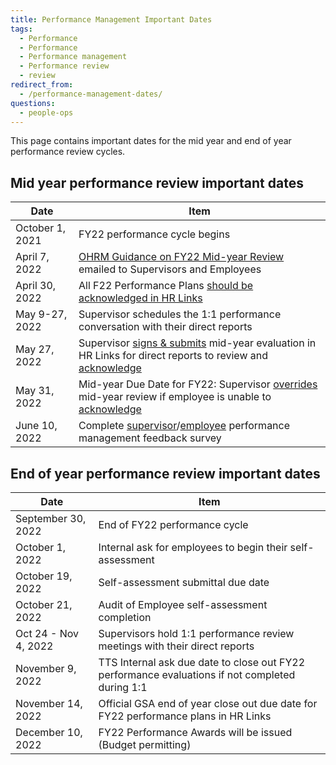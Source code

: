 ```yaml
---
title: Performance Management Important Dates
tags:
  - Performance
  - Performance
  - Performance management
  - Performance review
  - review
redirect_from:
  - /performance-management-dates/
questions:
  - people-ops
---
```

This page contains important dates for the mid year and end of year performance review cycles.

## Mid year performance review important dates

| Date            | Item                                                                                                                                                                                                                                                                                                       |
| --------------- | ---------------------------------------------------------------------------------------------------------------------------------------------------------------------------------------------------------------------------------------------------------------------------------------------------------- |
| October 1, 2021 | FY22 performance cycle begins                                                                                                                                                                                                                                                                              |
| April 7, 2022   | [OHRM Guidance on FY22 Mid-year Review](https://drive.google.com/file/d/1Kc1uuJEasZHkxbhuS-QOkyS8qAfDocEt/view?usp=sharing) emailed to Supervisors and Employees                                                                                                                                           |
| April 30, 2022  | All F22 Performance Plans [should be acknowledged in HR Links]({{site.baseurl}}/performance-management/mid-year/hrlinks-steps/#acknowledging-a-performance-plan)                                                                                                                                           |
| May 9-27, 2022  | Supervisor schedules the 1:1 performance conversation with their direct reports                                                                                                                                                                                                                            |
| May 27, 2022    | Supervisor [signs & submits]({{site.baseurl}}/performance-management/mid-year/hrlinks-steps/#submitting-a-mid-year-progress-review) mid-year evaluation in HR Links for direct reports to review and [acknowledge]({{site.baseurl}}/performance-management/mid-year/hrlinks-steps/#acknowledging-a-review) |
| May 31, 2022    | Mid-year Due Date for FY22: Supervisor [overrides]({{site.baseurl}}/performance-management/mid-year/hrlinks-steps/#overriding-an-employee-acknowledgment) mid-year review if employee is unable to [acknowledge]({{site.baseurl}}/performance-management/mid-year/hrlinks-steps/#acknowledging-a-review)   |
| June 10, 2022   | Complete [supervisor](https://forms.gle/cUeMQGdUQ3BDn6qm7)/[employee](https://forms.gle/n4zNHdBEvX2DQvdz9) performance management feedback survey                                                                                                                                                          |

## End of year performance review important dates

| Date                 | Item                                                                                            |
| -------------------- | ----------------------------------------------------------------------------------------------- |
| September 30, 2022   | End of FY22 performance cycle                                                                   |
| October 1, 2022      | Internal ask for employees to begin their self-assessment                                       |
| October 19, 2022     | Self-assessment submittal due date                                                              |
| October 21, 2022     | Audit of Employee self-assessment completion                                                    |
| Oct 24 - Nov 4, 2022 | Supervisors hold 1:1 performance review meetings with their direct reports                      |
| November 9, 2022     | TTS Internal ask due date to close out FY22 performance evaluations if not completed during 1:1 |
| November 14, 2022    | Official GSA end of year close out due date for FY22 performance plans in HR Links              |
| December 10, 2022    | FY22 Performance Awards will be issued (Budget permitting)                                      |